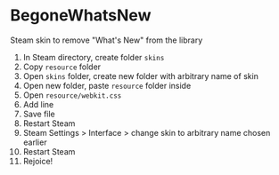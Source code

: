 # BegoneWhatsNew
Steam skin to remove "What's New" from the library

1. In Steam directory, create folder `skins`
2. Copy `resource` folder
3. Open `skins` folder, create new folder with arbitrary name of skin
4. Open new folder, paste `resource` folder inside
5. Open `resource/webkit.css`
6. Add line
7. Save file
8. Restart Steam
9. Steam Settings > Interface > change skin to arbitrary name chosen earlier
10. Restart Steam
11. Rejoice!
